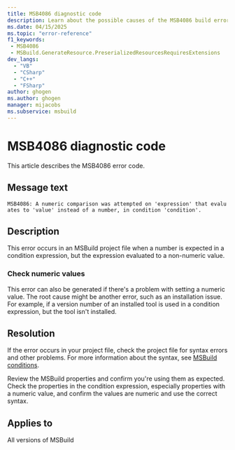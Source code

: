 ```yaml
---
title: MSB4086 diagnostic code
description: Learn about the possible causes of the MSB4086 build error and get troubleshooting tips.
ms.date: 04/15/2025
ms.topic: "error-reference"
f1_keywords:
 - MSB4086
 - MSBuild.GenerateResource.PreserializedResourcesRequiresExtensions
dev_langs:
  - "VB"
  - "CSharp"
  - "C++"
  - "FSharp"
author: ghogen
ms.author: ghogen
manager: mijacobs
ms.subservice: msbuild
---
```

# MSB4086 diagnostic code

<!-- :::ErrorDefinitionDescription::: -->
<!-- :::editable-content name="introDescription"::: -->
This article describes the MSB4086 error code.
<!-- :::editable-content-end::: -->

## Message text

`MSB4086: A numeric comparison was attempted on 'expression' that evaluates to 'value' instead of a number, in condition 'condition'.`

## Description

This error occurs in an MSBuild project file when a number is expected in a condition expression, but the expression evaluated to a non-numeric value.

### Check numeric values

This error can also be generated if there's a problem with setting a numeric value. The root cause might be another error, such as an installation issue. For example, if a version number of an installed tool is used in a condition expression, but the tool isn't installed.

## Resolution

If the error occurs in your project file, check the project file for syntax errors and other problems. For more information about the syntax, see [MSBuild conditions](../msbuild-conditions.md).

Review the MSBuild properties and confirm you're using them as expected. Check the properties in the condition expression, especially properties with a numeric value, and confirm the values are numeric and use the correct syntax.

## Applies to

All versions of MSBuild